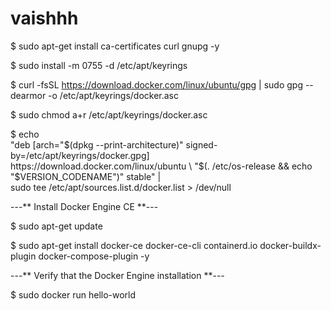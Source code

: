 # vaishhh
$ sudo apt-get install ca-certificates curl gnupg -y

$ sudo install -m 0755 -d /etc/apt/keyrings

$ curl -fsSL https://download.docker.com/linux/ubuntu/gpg | sudo gpg --dearmor -o /etc/apt/keyrings/docker.asc

$ sudo chmod a+r /etc/apt/keyrings/docker.asc

$ echo \
"deb [arch="$(dpkg --print-architecture)" signed-by=/etc/apt/keyrings/docker.gpg]
https://download.docker.com/linux/ubuntu \
"$(. /etc/os-release && echo "$VERSION_CODENAME")" stable" | \
sudo tee /etc/apt/sources.list.d/docker.list > /dev/null

---** Install Docker Engine CE **---

$ sudo apt-get update

$ sudo apt-get install docker-ce docker-ce-cli containerd.io docker-buildx-plugin docker-compose-plugin -y


---** Verify that the Docker Engine installation **---

$ sudo docker run hello-world
